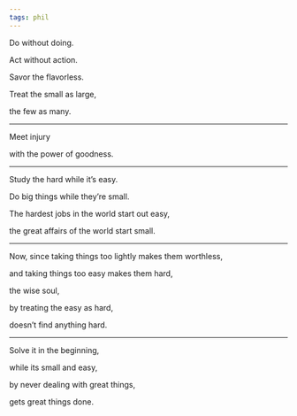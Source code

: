 ```yaml
---
tags: phil
---
```


Do without doing.

Act without action.

Savor the flavorless.

Treat the small as large,

the few as many.

---

Meet injury

with the power of goodness.

---

Study the hard while it’s easy.

Do big things while they’re small.

The hardest jobs in the world start out easy,

the great affairs of the world start small.

---

Now, since taking things too lightly makes them worthless,

and taking things too easy makes them hard,

the wise soul,

by treating the easy as hard,

doesn’t find anything hard.

---

Solve it in the beginning, 

while its small and easy, 

by never dealing with great things,

gets great things done.
